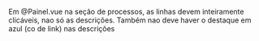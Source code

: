 Em @Painel.vue na seção de processos, as linhas devem inteiramente clicáveis, nao só as descrições. Também nao deve haver o destaque em azul (co de link) nas descrições 